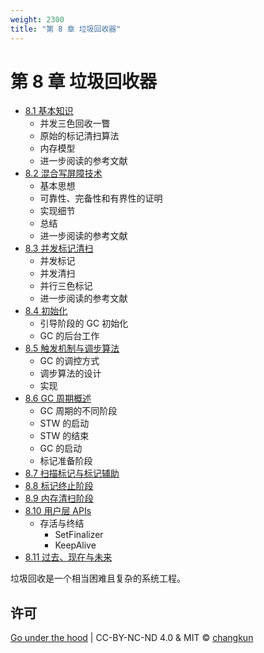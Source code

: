 ```yaml
---
weight: 2300
title: "第 8 章 垃圾回收器"
---
```


# 第 8 章 垃圾回收器

- [8.1 基本知识](./basic.md)
    + 并发三色回收一瞥
    + 原始的标记清扫算法
    + 内存模型
    + 进一步阅读的参考文献
- [8.2 混合写屏障技术](./barrier.md)
    + 基本思想
    + 可靠性、完备性和有界性的证明
    + 实现细节
    + 总结
    + 进一步阅读的参考文献
- [8.3 并发标记清扫](./concurrent.md)
    + 并发标记
    + 并发清扫
    + 并行三色标记
    + 进一步阅读的参考文献
- [8.4 初始化](./init.md)
    + 引导阶段的 GC 初始化
    + GC 的后台工作
- [8.5 触发机制与调步算法](./pacing.md)
    + GC 的调控方式
    + 调步算法的设计
    + 实现
- [8.6 GC 周期概述](./cycle.md)
    + GC 周期的不同阶段
    + STW 的启动
    + STW 的结束
    + GC 的启动
    + 标记准备阶段
- [8.7 扫描标记与标记辅助](./mark.md)
- [8.8 标记终止阶段](./termination.md)
- [8.9 内存清扫阶段](./sweep.md)
- [8.10 用户层 APIs](./finalizer.md)
    + 存活与终结
      + SetFinalizer
      + KeepAlive
- [8.11 过去、现在与未来](./history.md)

垃圾回收是一个相当困难且复杂的系统工程。

## 许可

[Go under the hood](https://github.com/changkun/go-under-the-hood) | CC-BY-NC-ND 4.0 & MIT &copy; [changkun](https://changkun.de)